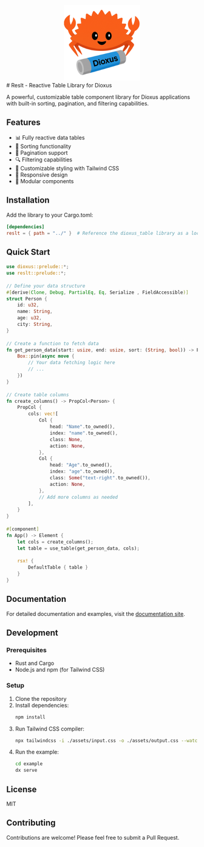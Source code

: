 <div align="center">
    <img src=".\crabby.png" alt="นี่คือตัวอย่างรูป" width="200" height="200">
</div>
# Reslt - Reactive Table Library for Dioxus

A powerful, customizable table component library for Dioxus applications with built-in sorting, pagination, and filtering capabilities.

## Features

- 📊 Fully reactive data tables
- 🔄 Sorting functionality
- 📑 Pagination support
- 🔍 Filtering capabilities
- 🎨 Customizable styling with Tailwind CSS
- 📱 Responsive design
- 🧩 Modular components

## Installation

Add the library to your Cargo.toml:

```toml
[dependencies]
reslt = { path = "../" }  # Reference the dioxus_table library as a local dependency
```

## Quick Start

```rust
use dioxus::prelude::*;
use reslt::prelude::*;

// Define your data structure
#[derive(Clone, Debug, PartialEq, Eq, Serialize , FieldAccessible)]
struct Person {
    id: u32,
    name: String,
    age: u32,
    city: String,
}

// Create a function to fetch data
fn get_person_data(start: usize, end: usize, sort: (String, bool)) -> Pin<Box<dyn Future<Output = (PropData<Person>, usize)>>> {
    Box::pin(async move {
        // Your data fetching logic here
        // ...
    })
}

// Create table columns
fn create_columns() -> PropCol<Person> {
    PropCol {
        cols: vec![
            Col {
                head: "Name".to_owned(),
                index: "name".to_owned(),
                class: None,
                action: None,
            },
            Col {
                head: "Age".to_owned(),
                index: "age".to_owned(),
                class: Some("text-right".to_owned()),
                action: None,
            },
            // Add more columns as needed
        ],
    }
}

#[component]
fn App() -> Element {
    let cols = create_columns();
    let table = use_table(get_person_data, cols);

    rsx! {
        DefaultTable { table }
    }
}
```

## Documentation

For detailed documentation and examples, visit the [documentation site](https://github.com/yourusername/reslt).

## Development

### Prerequisites

- Rust and Cargo
- Node.js and npm (for Tailwind CSS)

### Setup

1. Clone the repository
2. Install dependencies:
   ```bash
   npm install
   ```
3. Run Tailwind CSS compiler:
   ```bash
   npx tailwindcss -i ./assets/input.css -o ./assets/output.css --watch
   ```
4. Run the example:
   ```bash
   cd example
   dx serve
   ```

## License

MIT

## Contributing

Contributions are welcome! Please feel free to submit a Pull Request.

